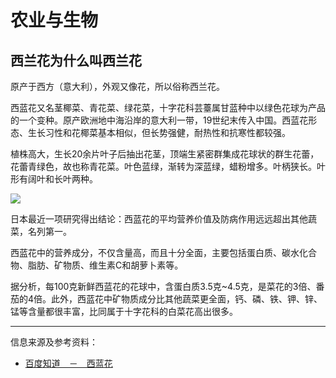 # 农业与生物

## 西兰花为什么叫西兰花
原产于西方（意大利），外观又像花，所以俗称西兰花。

西蓝花又名茎椰菜、青花菜、绿花菜，十字花科芸薹属甘蓝种中以绿色花球为产品的一个变种。原产欧洲地中海沿岸的意大利一带，19世纪末传入中国。西蓝花形态、生长习性和花椰菜基本相似，但长势强健，耐热性和抗寒性都较强。

植株高大，生长20余片叶子后抽出花茎，顶端生紧密群集成花球状的群生花蕾，花蕾青绿色，故也称青花菜。叶色蓝绿，渐转为深蓝绿，蜡粉增多。叶柄狭长。叶形有阔叶和长叶两种。

![](https://iknow-pic.cdn.bcebos.com/b2de9c82d158ccbf6b6114db17d8bc3eb0354175?x-bce-process=image/resize,m_lfit,w_600,h_800,limit_1/quality,q_85)

日本最近一项研究得出结论：西蓝花的平均营养价值及防病作用远远超出其他蔬菜，名列第一。

西蓝花中的营养成分，不仅含量高，而且十分全面，主要包括蛋白质、碳水化合物、脂肪、矿物质、维生素C和胡萝卜素等。

据分析，每100克新鲜西蓝花的花球中，含蛋白质3.5克~4.5克，是菜花的3倍、番茄的4倍。此外，西蓝花中矿物质成分比其他蔬菜更全面，钙、磷、铁、钾、锌、锰等含量都很丰富，比同属于十字花科的白菜花高出很多。
***

<kbd>信息来源及参考资料：</kbd>
+ [百度知道　－　西蓝花](https://zhidao.baidu.com/question/483738178.html)
